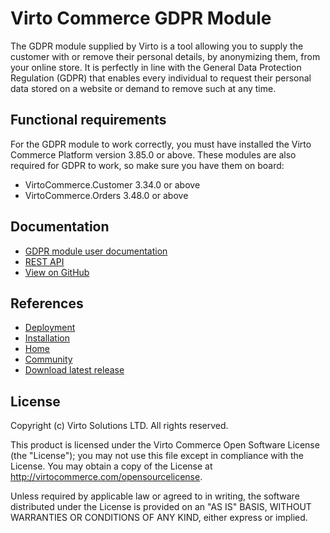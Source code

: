 # Virto Commerce GDPR Module

The GDPR module supplied by Virto is a tool allowing you to supply the customer with or remove their personal details, by anonymizing them, from your online store. It is perfectly in line with the General Data Protection Regulation (GDPR) that enables every individual to request their personal data stored on a website or demand to remove such at any time.

## Functional requirements

For the GDPR module to work correctly, you must have installed the Virto Commerce Platform version 3.85.0 or above.
These modules are also required for GDPR to work, so make sure you have them on board:
+ VirtoCommerce.Customer 3.34.0 or above
+ VirtoCommerce.Orders 3.48.0 or above

## Documentation

* [GDPR module user documentation](https://docs.virtocommerce.org/platform/user-guide/gdpr/overview/)
* [REST API](https://virtostart-demo-admin.govirto.com/docs/index.html?urls.primaryName=VirtoCommerce.GDPR)
* [View on GitHub](https://github.com/VirtoCommerce/vc-module-gdpr)
  

## References

* [Deployment](https://docs.virtocommerce.org/platform/developer-guide/Tutorials-and-How-tos/Tutorials/deploy-module-from-source-code/)
* [Installation](https://docs.virtocommerce.org/platform/user-guide/modules-installation/)
* [Home](https://virtocommerce.com)
* [Community](https://www.virtocommerce.org)
* [Download latest release](https://github.com/VirtoCommerce/vc-module-gdpr/releases/latest)


## License

Copyright (c) Virto Solutions LTD.  All rights reserved.

This product is licensed under the Virto Commerce Open Software License (the "License"); you
may not use this file except in compliance with the License. You may
obtain a copy of the License at <http://virtocommerce.com/opensourcelicense>.

Unless required by applicable law or agreed to in writing, the software
distributed under the License is provided on an "AS IS" BASIS,
WITHOUT WARRANTIES OR CONDITIONS OF ANY KIND, either express or
implied.
